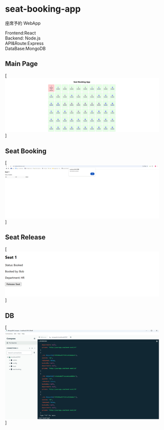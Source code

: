 # seat-booking-app

座席予約 WebApp

Frontend:React  
Backend: Node.js  
API&Route:Express  
DataBase:MongoDB

## Main Page

[![MainPage](/photo/listpage.png)]

## Seat Booking

[![SeatBook](/photo/seatbook.png)]

## Seat Release

[![SeatRelease](/photo/release.png)]

## DB

[![DB](/photo/db.png)]
